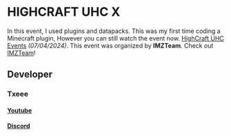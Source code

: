 # HIGHCRAFT UHC X
In this event, I used plugins and datapacks. This was my first time coding a Minecraft plugin, However you can still watch the event now. [HighCraft UHC Events](https://www.youtube.com/watch?v=mTxVEs5lsmY) *(07/04/2024)*. This event was organized by **IMZTeam**. Check out [IMZTeam](https://www.youtube.com/@IMZTeamMC)!

## Developer
### Txeee
#### [Youtube](https://www.youtube.com/@TaeKunGzZ)
#### [Discord](https://discord.gg/vUU9jCampF)
